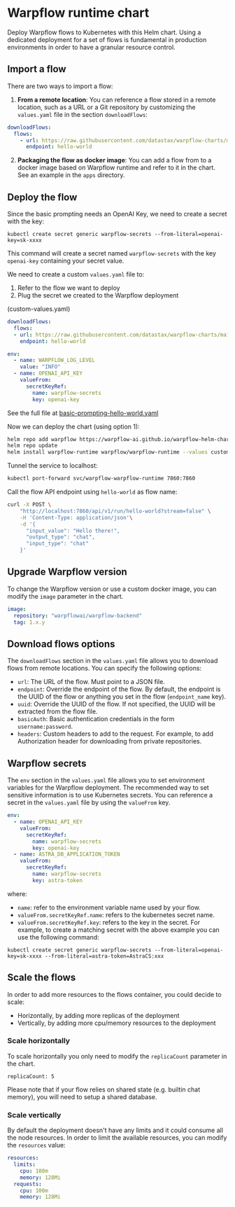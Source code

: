 # Warpflow runtime chart

Deploy Warpflow flows to Kubernetes with this Helm chart.
Using a dedicated deployment for a set of flows is fundamental in production environments in order to have a granular resource control.


## Import a flow

There are two ways to import a flow:

1. **From a remote location**: You can reference a flow stored in a remote location, such as a URL or a Git repository by customizing the `values.yaml` file in the section `downloadFlows`:

```yaml
downloadFlows:
  flows:
    - url: https://raw.githubusercontent.com/datastax/warpflow-charts/main/examples/flows/basic-prompting-hello-world.json
      endpoint: hello-world
```

2. **Packaging the flow as docker image**: You can add a flow from to a docker image based on Warpflow runtime and refer to it in the chart.
   See an example in the `apps` directory.

## Deploy the flow

Since the basic prompting needs an OpenAI Key, we need to create a secret with the key:
```
kubectl create secret generic warpflow-secrets --from-literal=openai-key=sk-xxxx
```
This command will create a secret named `warpflow-secrets` with the key `openai-key` containing your secret value.

We need to create a custom `values.yaml` file to:
1. Refer to the flow we want to deploy
2. Plug the secret we created to the Warpflow deployment

(custom-values.yaml)
```yaml
downloadFlows:
  flows:
  - url: https://raw.githubusercontent.com/datastax/warpflow-charts/main/examples/flows/basic-prompting-hello-world.json
    endpoint: hello-world

env:
  - name: WARPFLOW_LOG_LEVEL
    value: "INFO"
  - name: OPENAI_API_KEY
    valueFrom:
      secretKeyRef:
        name: warpflow-secrets
        key: openai-key
```
See the full file at [basic-prompting-hello-world.yaml](https://raw.githubusercontent.com/datastax/warpflow-charts/main/examples/flows/warpflow-runtime/basic-prompting-hello-world.yaml)

Now we can deploy the chart (using option 1):

```bash
helm repo add warpflow https://warpflow-ai.github.io/warpflow-helm-charts
helm repo update
helm install warpflow-runtime warpflow/warpflow-runtime --values custom-values.yaml
```

Tunnel the service to localhost:

```bash
kubectl port-forward svc/warpflow-warpflow-runtime 7860:7860
```

Call the flow API endpoint using `hello-world` as flow name:
```bash
curl -X POST \
    "http://localhost:7860/api/v1/run/hello-world?stream=false" \
    -H 'Content-Type: application/json'\
    -d '{
      "input_value": "Hello there!",
      "output_type": "chat",
      "input_type": "chat"
    }'
```


## Upgrade Warpflow version
To change the Warpflow version or use a custom docker image, you can modify the `image` parameter in the chart.

```yaml
image:
  repository: "warpflowai/warpflow-backend"
  tag: 1.x.y
```

## Download flows options
The `downloadFlows` section in the `values.yaml` file allows you to download flows from remote locations.
You can specify the following options:
* `url`: The URL of the flow. Must point to a JSON file.
* `endpoint`: Override the endpoint of the flow. By default, the endpoint is the UUID of the flow or anything you set in the flow (`endpoint_name` key).
* `uuid`: Override the UUID of the flow. If not specified, the UUID will be extracted from the flow file.
* `basicAuth`: Basic authentication credentials in the form `username:password`.
* `headers`: Custom headers to add to the request. For example, to add Authorization header for downloading from private repositories.

## Warpflow secrets
The `env` section in the `values.yaml` file allows you to set environment variables for the Warpflow deployment.
The recommended way to set sensitive information is to use Kubernetes secrets.
You can reference a secret in the `values.yaml` file by using the `valueFrom` key.

```yaml
env:
  - name: OPENAI_API_KEY
    valueFrom:
      secretKeyRef:
        name: warpflow-secrets
        key: openai-key
  - name: ASTRA_DB_APPLICATION_TOKEN
    valueFrom:
      secretKeyRef:
        name: warpflow-secrets
        key: astra-token
```
where:
* `name`: refer to the environment variable name used by your flow.
* `valueFrom.secretKeyRef.name`: refers to the kubernetes secret name.
* `valueFrom.secretKeyRef.key`: refers to the key in the secret.
For example, to create a matching secret with the above example you can use the following command:

```
kubectl create secret generic warpflow-secrets --from-literal=openai-key=sk-xxxx --from-literal=astra-token=AstraCS:xxx
```


## Scale the flows

In order to add more resources to the flows container, you could decide to scale:
- Horizontally, by adding more replicas of the deployment
- Vertically, by adding more cpu/memory resources to the deployment


### Scale horizontally

To scale horizontally you only need to modify the `replicaCount` parameter in the chart.

```
replicaCount: 5
```

Please note that if your flow relies on shared state (e.g. builtin chat memory), you will need to setup a shared database.

### Scale vertically

By default the deployment doesn't have any limits and it could consume all the node resources. 
In order to limit the available resources, you can modify the `resources` value:

```yaml
resources:
  limits:
    cpu: 100m
    memory: 128Mi
  requests:
    cpu: 100m
    memory: 128Mi
```
